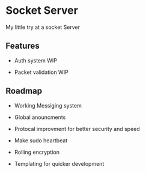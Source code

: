 
# Socket Server


 My little try at a socket Server



## Features

- Auth system WIP

- Packet validation WIP



## Roadmap

- Working Messiging system

- Global anouncments

- Protocal improvment for better security and speed

- Make sudo heartbeat

- Rolling encryption

- Templating for quicker development

